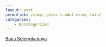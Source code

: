 ```yaml
---
layout: post
permalink: /mimpi-putus-sandal-orang-lain/
categories:
    - Uncategorized
---
```


[Baca Selengkapnya](/07)